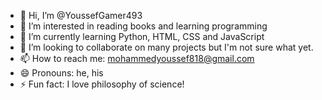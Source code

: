 - 👋 Hi, I’m @YoussefGamer493
- 👀 I’m interested in reading books and learning programming
- 🌱 I’m currently learning Python, HTML, CSS and JavaScript
- 💞️ I’m looking to collaborate on many projects but I'm not sure what yet.
- 📫 How to reach me: mohammedyoussef818@gmail.com
- 😄 Pronouns: he, his
- ⚡ Fun fact: I love philosophy of science!

<!---
YoussefGamer493/YoussefGamer493 is a ✨ special ✨ repository because its `README.md` (this file) appears on your GitHub profile.
You can click the Preview link to take a look at your changes.
--->
